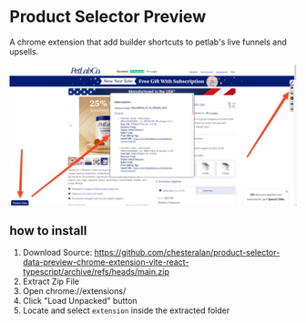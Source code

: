 # Product Selector Preview
A chrome extension that add builder shortcuts to petlab's live funnels and upsells.

![screenshot](/extension/images/screenshot.jpeg)

## how to install

1. Download Source: https://github.com/chesteralan/product-selector-data-preview-chrome-extension-vite-react-typescript/archive/refs/heads/main.zip
2. Extract Zip File
3. Open chrome://extensions/
4. Click "Load Unpacked" button
5. Locate and select `extension` inside the extracted folder